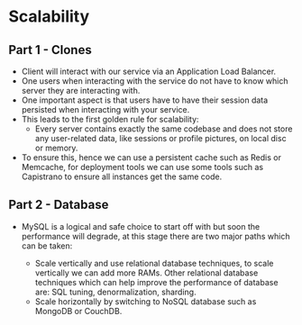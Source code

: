 # Scalability

## Part 1 - Clones

- Client will interact with our service via an Application Load Balancer.
- One users when interacting with the service do not have to know which server they are interacting with.
- One important aspect is that users have to have their session data persisted when interacting with your service.
- This leads to the first golden rule for scalability:
  - Every server contains exactly the same codebase and does not store any user-related data, like sessions or profile pictures, on local disc or memory.
- To ensure this, hence we can use a persistent cache such as Redis or Memcache, for deployment tools we can use some tools such as Capistrano to ensure all instances get the same code.

## Part 2 - Database

- MySQL is a logical and safe choice to start off with but soon the performance will degrade, at this stage there are two major paths which can be taken:

  - Scale vertically and use relational database techniques, to scale vertically we can add more RAMs. Other relational database techniques which can help improve the performance of database are: SQL tuning, denormalization, sharding.
  - Scale horizontally by switching to NoSQL database such as MongoDB or CouchDB.

  

